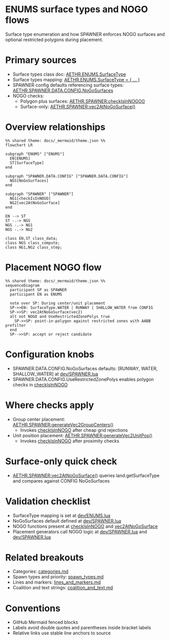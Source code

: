 # ENUMS surface types and NOGO flows

Surface type enumeration and how SPAWNER enforces NOGO surfaces and optional restricted polygons during placement.

# Primary sources

- Surface types class doc: [AETHR.ENUMS.SurfaceType](../../dev/ENUMS.lua:50)
- Surface types mapping: [AETHR.ENUMS.SurfaceType = { ... }](../../dev/ENUMS.lua:365)
- SPAWNER config defaults referencing surface types: [AETHR.SPAWNER.DATA.CONFIG.NoGoSurfaces](../../dev/SPAWNER.lua:108)
- NOGO checks:
  - Polygon plus surfaces: [AETHR.SPAWNER:checkIsInNOGO()](../../dev/SPAWNER.lua:2085)
  - Surface-only: [AETHR.SPAWNER:vec2AtNoGoSurface()](../../dev/SPAWNER.lua:2128)

# Overview relationships

```mermaid
%% shared theme: docs/_mermaid/theme.json %%
flowchart LR

subgraph "ENUMS" ["ENUMS"]
  EN[ENUMS]
  ST[SurfaceType]
end

subgraph "SPAWNER.DATA.CONFIG" ["SPAWNER.DATA.CONFIG"]
  NGS[NoGoSurfaces]
end

subgraph "SPAWNER" ["SPAWNER"]
  NG1[checkIsInNOGO]
  NG2[vec2AtNoGoSurface]
end

EN --> ST
ST -.-> NGS
NGS -.-> NG1
NGS -.-> NG2

class EN,ST class_data;
class NGS class_compute;
class NG1,NG2 class_step;
```

# Placement NOGO flow

```mermaid
%% shared theme: docs/_mermaid/theme.json %%
sequenceDiagram
  participant SP as SPAWNER
  participant EN as ENUMS

  note over SP: During center/unit placement
  SP->>EN: SurfaceType.WATER | RUNWAY | SHALLOW_WATER from CONFIG
  SP->>SP: vec2AtNoGoSurface(vec2)
  alt not NOGO and UseRestrictedZonePolys true
    SP->>SP: point-in-polygon against restricted zones with AABB prefilter
  end
  SP-->>SP: accept or reject candidate
```

# Configuration knobs

- SPAWNER.DATA.CONFIG.NoGoSurfaces defaults: [RUNWAY, WATER, SHALLOW_WATER] at [dev/SPAWNER.lua](../../dev/SPAWNER.lua:108)
- SPAWNER.DATA.CONFIG.UseRestrictedZonePolys enables polygon checks in [checkIsInNOGO](../../dev/SPAWNER.lua:2085)

# Where checks apply

- Group center placement: [AETHR.SPAWNER:generateVec2GroupCenters()](../../dev/SPAWNER.lua:1067)
  - Invokes [checkIsInNOGO](../../dev/SPAWNER.lua:2085) after cheap grid rejections
- Unit position placement: [AETHR.SPAWNER:generateVec2UnitPos()](../../dev/SPAWNER.lua:1299)
  - Invokes [checkIsInNOGO](../../dev/SPAWNER.lua:2085) after proximity checks

# Surface-only quick check

- [AETHR.SPAWNER:vec2AtNoGoSurface()](../../dev/SPAWNER.lua:2128) queries land.getSurfaceType and compares against CONFIG NoGoSurfaces

# Validation checklist

- SurfaceType mapping is set at [dev/ENUMS.lua](../../dev/ENUMS.lua:365)
- NoGoSurfaces default defined at [dev/SPAWNER.lua](../../dev/SPAWNER.lua:108)
- NOGO functions present at [checkIsInNOGO](../../dev/SPAWNER.lua:2085) and [vec2AtNoGoSurface](../../dev/SPAWNER.lua:2128)
- Placement generators call NOGO logic at [dev/SPAWNER.lua](../../dev/SPAWNER.lua:1227) and [dev/SPAWNER.lua](../../dev/SPAWNER.lua:1505)

# Related breakouts

- Categories: [categories.md](./categories.md)
- Spawn types and priority: [spawn_types.md](./spawn_types.md)
- Lines and markers: [lines_and_markers.md](./lines_and_markers.md)
- Coalition and text strings: [coalition_and_text.md](./coalition_and_text.md)

# Conventions

- GitHub Mermaid fenced blocks
- Labels avoid double quotes and parentheses inside bracket labels
- Relative links use stable line anchors to source